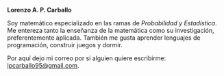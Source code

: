 **Lorenzo A. P. Carballo**

Soy matemático especializado en las ramas de *Probabilidad y Estadística*. Me entereza tanto la enseñanza de la matemática como su investigación, preferentemente aplicada. También me gusta aprender lenguajes de programación, construir juegos y dormir.

Por aquí dejo mi correo por si alguien quiere escribirme: lpcarballo95@gmail.com.
